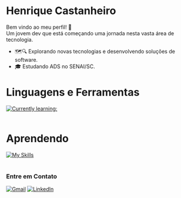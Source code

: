 # Henrique Castanheiro

Bem vindo ao meu perfil! 👀 <br>
Um jovem dev que está começando uma jornada nesta vasta área de tecnologia.

- 🗺️🔍 Explorando novas tecnologias e desenvolvendo soluções de software. <br>
- 🎓 Estudando ADS no SENAI/SC. <br>

# Linguagens e Ferramentas
[![Currently learning:](https://skillicons.dev/icons?i=java,python,eclipse)](https://skillicons.dev)<br><br>

# Aprendendo
[![My Skills](https://skillicons.dev/icons?i=vscode,postgresql,git,github)](https://skillicons.dev)<br><br>

<h3>Entre em Contato</h3>

<p align="left">
  <a href="#" title="Gmail">
  <img src="https://img.shields.io/badge/-Gmail-FF0000?style=flat-square&labelColor=FF0000&logo=gmail&logoColor=white&link=henrique.castanheirotb@gmail.com" alt="Gmail"/></a>
  <a href="#" title="LinkedIn">
  <img src="https://img.shields.io/badge/-Linkedin-0e76a8?style=flat-square&logo=Linkedin&logoColor=white&link=www.linkedin.com/in/henrique-castanheiro" alt="LinkedIn"/></a>
</p>

<!---
henriquecastanheiro/henriquecastanheiro is a ✨ special ✨ repository because its `README.md` (this file) appears on your GitHub profile.
You can click the Preview link to take a look at your changes.
--->
